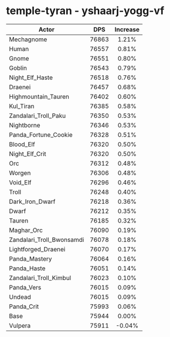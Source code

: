 # temple-tyran - yshaarj-yogg-vf
| Actor | DPS | Increase |
|---|:---:|:---:|
|Mechagnome|76863|1.21%|
|Human|76557|0.81%|
|Gnome|76551|0.80%|
|Goblin|76543|0.79%|
|Night_Elf_Haste|76518|0.76%|
|Draenei|76457|0.68%|
|Highmountain_Tauren|76402|0.60%|
|Kul_Tiran|76385|0.58%|
|Zandalari_Troll_Paku|76350|0.53%|
|Nightborne|76346|0.53%|
|Panda_Fortune_Cookie|76328|0.51%|
|Blood_Elf|76320|0.50%|
|Night_Elf_Crit|76320|0.50%|
|Orc|76312|0.48%|
|Worgen|76306|0.48%|
|Void_Elf|76296|0.46%|
|Troll|76248|0.40%|
|Dark_Iron_Dwarf|76218|0.36%|
|Dwarf|76212|0.35%|
|Tauren|76185|0.32%|
|Maghar_Orc|76090|0.19%|
|Zandalari_Troll_Bwonsamdi|76078|0.18%|
|Lightforged_Draenei|76070|0.17%|
|Panda_Mastery|76064|0.16%|
|Panda_Haste|76051|0.14%|
|Zandalari_Troll_Kimbul|76023|0.10%|
|Panda_Vers|76015|0.09%|
|Undead|76015|0.09%|
|Panda_Crit|75993|0.06%|
|Base|75944|0.00%|
|Vulpera|75911|-0.04%|
